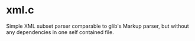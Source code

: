 xml.c
=====

Simple XML subset parser comparable to glib's Markup parser, but without any dependencies in one self contained file.